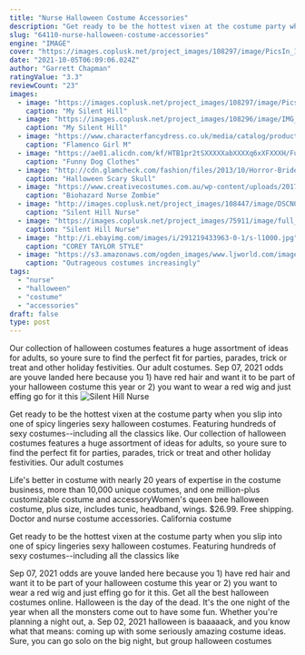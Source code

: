 ```yaml
---
title: "Nurse Halloween Costume Accessories"
description: "Get ready to be the hottest vixen at the costume party when you slip into one of spicy lingeries sexy halloween costumes. Featuring hundreds of sexy costumes--including all the classics like"
slug: "64110-nurse-halloween-costume-accessories"
engine: "IMAGE"
cover: "https://images.coplusk.net/project_images/108297/image/PicsIn_1319875718129_1319963825.jpg"
date: "2021-10-05T06:09:06.024Z"
author: "Garrett Chapman"
ratingValue: "3.3"
reviewCount: "23"
images:
  - image: "https://images.coplusk.net/project_images/108297/image/PicsIn_1319875718129_1319963825.jpg"
    caption: "My Silent Hill"
  - image: "https://images.coplusk.net/project_images/108296/image/IMG_20111028_205443_1319963713.jpg"
    caption: "My Silent Hill"
  - image: "https://www.characterfancydress.co.uk/media/catalog/product/c/c/cc231_cc232_cc233_1.jpg"
    caption: "Flamenco Girl M"
  - image: "https://ae01.alicdn.com/kf/HTB1pr2tSXXXXXabXXXXq6xXFXXXH/Funny-Dog-Clothes-Costume-Cool-Pet-Dog-Costume-Suit-Puppy-Clothes-Coat-Outfit-for-Dog-Clothing.jpg"
    caption: "Funny Dog Clothes"
  - image: "http://cdn.glamcheck.com/fashion/files/2013/10/Horror-Bride-Makeup-for-Halloween.jpg"
    caption: "Halloween Scary Skull"
  - image: "https://www.creativecostumes.com.au/wp-content/uploads/2017/10/biohazard-nurse1.jpg"
    caption: "Biohazard Nurse Zombie"
  - image: "http://images.coplusk.net/project_images/108447/image/DSCN0270_1320159228.jpg"
    caption: "Silent Hill Nurse"
  - image: "https://images.coplusk.net/project_images/75911/image/full_photo-3_1292395057.jpg"
    caption: "Silent Hill Nurse"
  - image: "http://i.ebayimg.com/images/i/291219433963-0-1/s-l1000.jpg"
    caption: "COREY TAYLOR STYLE"
  - image: "https://s3.amazonaws.com/ogden_images/www.ljworld.com/images/2007/10/22184019/psu_pimp_xout_2k_clr_1007.jpg"
    caption: "Outrageous costumes increasingly"
tags:
  - "nurse"
  - "halloween"
  - "costume"
  - "accessories"
draft: false
type: post
---
```


Our collection of halloween costumes features a huge assortment of ideas for adults, so youre sure to find the perfect fit for parties, parades, trick or treat and other holiday festivities. Our adult costumes. Sep 07, 2021 odds are youve landed here because you 1) have red hair and want it to be part of your halloween costume this year or 2) you want to wear a red wig and just effing go for it this
![Silent Hill Nurse](https://images.coplusk.net/project_images/75911/image/full_photo-3_1292395057.jpg "Silent Hill Nurse")

Get ready to be the hottest vixen at the costume party when you slip into one of spicy lingeries sexy halloween costumes. Featuring hundreds of sexy costumes--including all the classics like. Our collection of halloween costumes features a huge assortment of ideas for adults, so youre sure to find the perfect fit for parties, parades, trick or treat and other holiday festivities. Our adult costumes
<!--inArticleAds-->

<!--galleryOne-->

Life's better in costume  with nearly 20 years of expertise in the costume business, more than 10,000 unique costumes, and one million-plus customizable costume and accessoryWomen's queen bee halloween costume, plus size, includes tunic, headband, wings. $26.99. Free shipping.  Doctor and nurse costume accessories. California costume
<!--inArticleAds-->

<!--galleryTwo-->

Get ready to be the hottest vixen at the costume party when you slip into one of spicy lingeries sexy halloween costumes. Featuring hundreds of sexy costumes--including all the classics like
<!--galleryThree-->

Sep 07, 2021 odds are youve landed here because you 1) have red hair and want it to be part of your halloween costume this year or 2) you want to wear a red wig and just effing go for it this. Get all the best halloween costumes online. Halloween is the day of the dead. It's the one night of the year when all the monsters come out to have some fun. Whether you're planning a night out, a. Sep 02, 2021 halloween is baaaaack, and you know what that means: coming up with some seriously amazing costume ideas. Sure, you can go solo on the big night, but group halloween costumes